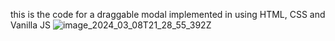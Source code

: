 this is the code for a draggable modal implemented in using HTML, CSS and Vanilla JS
![image_2024_03_08T21_28_55_392Z](https://github.com/Antony-AXS/javascript_test_programs/assets/99483158/02771c54-0cfc-48f6-92c4-25a66e514bb4)
